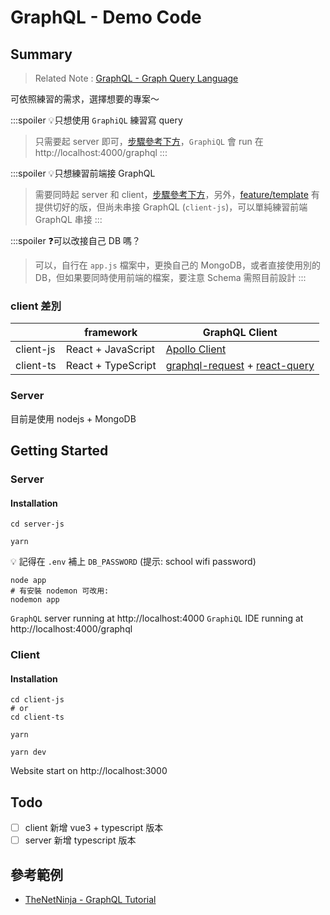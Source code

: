 # GraphQL - Demo Code

## Summary

> Related Note : [GraphQL - Graph Query Language](https://hackmd.io/s8cRdtcYQdWOTtL24LXAHg?view)

可依照練習的需求，選擇想要的專案～

:::spoiler :bulb:只想使用 `GraphiQL` 練習寫 query

> 只需要起 server 即可，[步驟參考下方](#Server)，`GraphiQL` 會 run 在 http://localhost:4000/graphql
> :::

:::spoiler :bulb:只想練習前端接 GraphQL

> 需要同時起 server 和 client，[步驟參考下方](#Getting-Started)，另外，[feature/template](https://github.com/JennieSH/graphql-appworks/tree/feature/template) 有提供切好的版，但尚未串接 GraphQL (`client-js`)，可以單純練習前端 GraphQL 串接
> :::

:::spoiler :question:可以改接自己 DB 嗎？

> 可以，自行在 `app.js` 檔案中，更換自己的 MongoDB，或者直接使用別的 DB，但如果要同時使用前端的檔案，要注意 Schema 需照目前設計
> :::

### client 差別

|           | framework          | GraphQL Client                                                                                                              |
| --------- | ------------------ | --------------------------------------------------------------------------------------------------------------------------- |
| client-js | React + JavaScript | [Apollo Client](https://www.apollographql.com/docs/)                                                                        |
| client-ts | React + TypeScript | [graphql-request](https://github.com/prisma-labs/graphql-request) + [react-query](https://react-query.tanstack.com/graphql) |

### Server

目前是使用 nodejs + MongoDB

## Getting Started

### Server

#### Installation

```shell
cd server-js
```

```shell
yarn
```

:bulb: 記得在 `.env` 補上 `DB_PASSWORD` (提示: school wifi password)

```shell
node app
# 有安裝 nodemon 可改用:
nodemon app
```

`GraphQL` server running at http://localhost:4000
`GraphiQL` IDE running at http://localhost:4000/graphql

### Client

#### Installation

```shell
cd client-js
# or
cd client-ts
```

```shell
yarn
```

```shell
yarn dev
```

Website start on http://localhost:3000

## Todo

- [ ] client 新增 vue3 + typescript 版本
- [ ] server 新增 typescript 版本

## 參考範例

- [TheNetNinja - GraphQL Tutorial](https://www.youtube.com/watch?v=Y0lDGjwRYKw&list=PL4cUxeGkcC9iK6Qhn-QLcXCXPQUov1U7f)
